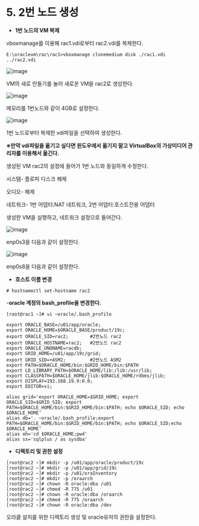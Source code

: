 # 5. 2번 노드 생성

- **1번 노드의 VM 복제**

vboxmanage를 이용해 rac1.vdi로부터 rac2.vdi를 복제한다.

```
E:\oraclevm\rac\rac1>vboxmanage clonemedium disk ./rac1.vdi ../rac2.vdi
```

![image](https://github.com/oraclejyp/19c_rac_inst/assets/133745372/3fe08c82-d031-4fd4-a45a-88cb4daff077)


VM의 새로 만들기를 눌러 새로운 VM을 rac2로 생성한다.

![image](https://github.com/oraclejyp/19c_rac_inst/assets/133745372/4b96669b-7e73-48ac-b1ba-dadbea33be80)


메모리를 1번노드와 같이 4GB로 설정한다.

![image](https://github.com/oraclejyp/19c_rac_inst/assets/133745372/b3d26f3c-1948-4782-b749-8df08de7ef5a)


1번 노드로부터 복제한 vdi파일을 선택하여 생성한다.

**※만약 vdi파일을 옮기고 싶다면 윈도우에서 옮기지 말고 VirtualBox의 가상미디어 관리자를 이용해서 옮긴다.**

생성된 VM rac2의 설정에 들어가 1번 노드와 동일하게 수정한다.

시스템- 플로피 디스크 해제

오디오- 해제

네트워크- 1번 어댑터:NAT 네트워크, 2번 어댑터:호스트전용 어댑터

생성한 VM을 실행하고, 네트워크 설정으로 들어간다.

![image](https://github.com/oraclejyp/19c_rac_inst/assets/133745372/15b8b779-6b63-463c-b835-47d28d463e8f)

enp0s3을 다음과 같이 설정한다.

![image](https://github.com/oraclejyp/19c_rac_inst/assets/133745372/315eeefc-062b-465f-946c-cf55bd264448)

enp0s8을 다음과 같이 설정한다.


- **호스트 이름 변경**

```
# hostnamectl set-hostname rac2
```


-**oracle 계정의 bash_profile을 변경한다.**

```
[root@rac1 ~]# vi ~oracle/.bash_profile

export ORACLE_BASE=/u01/app/oracle;
export ORACLE_HOME=$ORACLE_BASE/product/19c;
export ORACLE_SID=rac2;        #2번노드 rac2
export ORACLE_HOSTNAME=rac2;   #2번노드 rac2
export ORACLE_UNQNAME=racdb;
export GRID_HOME=/u01/app/19c/grid;
export GRID_SID=+ASM2;         #2번노드 ASM2
export PATH=$ORACLE_HOME/bin:$GRID_HOME/bin:$PATH
export LD_LIBRARY_PATH=$ORACLE_HOME/lib:/lib:/usr/lib;
export CLASSPATH=$ORACLE_HOME/jlib:$ORACLE_HOME/rdbms/jlib;
export DISPLAY=192.168.19.9:0.0;
export EDITOR=vi;

alias grid='export ORACLE_HOME=$GRID_HOME; export ORACLE_SID=$GRID_SID; export PATH=$ORACLE_HOME/bin:$GRID_HOME/bin:$PATH; echo $ORACLE_SID; echo $ORACLE_HOME'
alias db='. ~oracle/.bash_profile;export PATH=$ORACLE_HOME/bin:$GRID_HOME/bin:$PATH; echo $ORACLE_SID;echo $ORACLE_HOME'
alias oh='cd $ORACLE_HOME;pwd'
alias ss='sqlplus / as sysdba'
```

- **디렉토리 및 권한 설정**

```
[root@rac2 ~]# mkdir -p /u01/app/oracle/product/19c
[root@rac2 ~]# mkdir -p /u01/app/grid/19c
[root@rac2 ~]# mkdir -p /u01/oraInventory
[root@rac2 ~]# mkdir -p /oraarch
[root@rac2 ~]# chown -R oracle:dba /u01
[root@rac2 ~]# chmod -R 775 /u01
[root@rac2 ~]# chown -R oracle:dba /oraarch
[root@rac2 ~]# chmod -R 775 /oraarch
[root@rac2 ~]# chown -R oracle:dba /dev
```

오라클 설치를 위한 디렉토리 생성 및 oracle유저의 권한을 설정한다.
